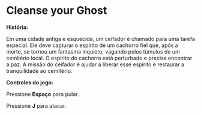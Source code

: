 # Cleanse your Ghost

**História:**

Em uma cidade antiga e esquecida, um ceifador é chamado para uma tarefa especial. Ele deve capturar o espírito de um cachorro fiel que, após a morte, se tornou um fantasma inquieto, vagando pelos túmulos de um cemitério local. O espírito do cachorro está perturbado e precisa encontrar a paz. A missão do ceifador é ajudar a liberar esse espírito e restaurar a tranquilidade ao cemitério.

**Controles do jogo:**

Pressione **Espaço** para pular.

Pressione **J** para atacar.
